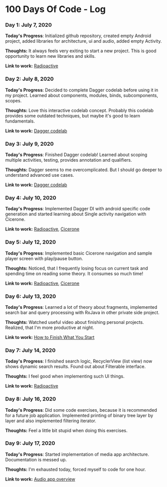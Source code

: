 # 100 Days Of Code - Log

### Day 1: July 7, 2020

**Today's Progress**: Initialized github repository, created empty Android project, added libraries for architecture, ui and audio, added empty Activity.

**Thoughts:** It always feels very exiting to start a new project. This is good opportunity to learn new libraries and skills.

**Link to work:** [Radioactive](https://github.com/Keyrillanskiy/Radioactive)

### Day 2: July 8, 2020

**Today's Progress**: Decided to complete Dagger codelab before using it in my project. Learned about components, modules, binds, subcomponents, scopes.

**Thoughts:** Love this interactive codelab concept. Probably this codelab provides some outdated techniques, but maybe it's good to learn fundamentals.

**Link to work:** [Dagger codelab](https://codelabs.developers.google.com/codelabs/android-dagger/)

### Day 3: July 9, 2020

**Today's Progress**: Finished Dagger codelab! Learned about scoping multiple activities, testing, provides annotation and qualifiers.

**Thoughts:** Dagger seems to me overcomplicated. But I should go deeper to understand advanced use cases.

**Link to work:** [Dagger codelab](https://codelabs.developers.google.com/codelabs/android-dagger/)

### Day 4: July 10, 2020

**Today's Progress**: Implemented Dagger DI with android specific code generation and started learning about Single activity navigation with Cicerone.

**Link to work:** [Radioactive](https://github.com/Keyrillanskiy/Radioactive), [Cicerone](https://github.com/terrakok/Cicerone)

### Day 5: July 12, 2020

**Today's Progress**: Implemented basic Cicerone navigation and sample player screen with play/pause button.

**Thoughts:** Noticed, that I frequently losing focus on current task and spending time on reading some theory. It consumes so much time!

**Link to work:** [Radioactive](https://github.com/Keyrillanskiy/Radioactive), [Cicerone](https://github.com/terrakok/Cicerone)

### Day 6: July 13, 2020

**Today's Progress**: Learned a lot of theory about fragments, implemented search bar and query processing with RxJava in other private side project.

**Thoughts:** Watched useful video about finishing personal projects. Realized, that I'm more productive at night.

**Link to work:** [How to Finish What You Start](https://www.youtube.com/watch?v=Ai8Irb7L_JM&list=WL&index=11&t=0s)

### Day 7: July 14, 2020

**Today's Progress**: I finished search logic, RecyclerView (list view) now shows dynamic search results. Found out about Filterable interface.

**Thoughts:** I feel good when implementing such UI things.

**Link to work:** [Radioactive](https://github.com/Keyrillanskiy/Radioactive)

### Day 8: July 16, 2020

**Today's Progress**: Did some code exercises, because it is recommended for a future job application. Implemented printing of binary tree layer by layer and also implemented filtering iterator.

**Thoughts:** Feel a little bit stupid when doing this exercises.

### Day 9: July 17, 2020

**Today's Progress**: Started implementation of media app architecture. Documentation is messed up.

**Thoughts:** I'm exhausted today, forced myself to code for one hour.

**Link to work:** [Audio app overview](https://developer.android.com/guide/topics/media-apps/audio-app/building-an-audio-app)
